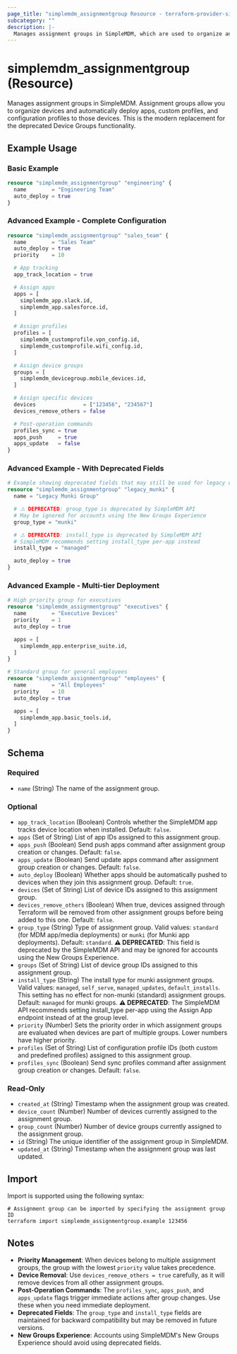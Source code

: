 ```yaml
---
page_title: "simplemdm_assignmentgroup Resource - terraform-provider-simplemdm"
subcategory: ""
description: |-
  Manages assignment groups in SimpleMDM, which are used to organize and deploy apps, profiles, and configurations to devices.
---
```


# simplemdm_assignmentgroup (Resource)

Manages assignment groups in SimpleMDM. Assignment groups allow you to organize devices and automatically deploy apps, custom profiles, and configuration profiles to those devices. This is the modern replacement for the deprecated Device Groups functionality.

## Example Usage

### Basic Example

```terraform
resource "simplemdm_assignmentgroup" "engineering" {
  name        = "Engineering Team"
  auto_deploy = true
}
```

### Advanced Example - Complete Configuration

```terraform
resource "simplemdm_assignmentgroup" "sales_team" {
  name        = "Sales Team"
  auto_deploy = true
  priority    = 10

  # App tracking
  app_track_location = true

  # Assign apps
  apps = [
    simplemdm_app.slack.id,
    simplemdm_app.salesforce.id,
  ]

  # Assign profiles
  profiles = [
    simplemdm_customprofile.vpn_config.id,
    simplemdm_customprofile.wifi_config.id,
  ]

  # Assign device groups
  groups = [
    simplemdm_devicegroup.mobile_devices.id,
  ]

  # Assign specific devices
  devices               = ["123456", "234567"]
  devices_remove_others = false

  # Post-operation commands
  profiles_sync = true
  apps_push     = true
  apps_update   = false
}
```

### Advanced Example - With Deprecated Fields

```terraform
# Example showing deprecated fields that may still be used for legacy compatibility
resource "simplemdm_assignmentgroup" "legacy_munki" {
  name = "Legacy Munki Group"

  # ⚠️ DEPRECATED: group_type is deprecated by SimpleMDM API
  # May be ignored for accounts using the New Groups Experience
  group_type = "munki"

  # ⚠️ DEPRECATED: install_type is deprecated by SimpleMDM API
  # SimpleMDM recommends setting install_type per-app instead
  install_type = "managed"

  auto_deploy = true
}
```

### Advanced Example - Multi-tier Deployment

```terraform
# High priority group for executives
resource "simplemdm_assignmentgroup" "executives" {
  name        = "Executive Devices"
  priority    = 1
  auto_deploy = true

  apps = [
    simplemdm_app.enterprise_suite.id,
  ]
}

# Standard group for general employees
resource "simplemdm_assignmentgroup" "employees" {
  name        = "All Employees"
  priority    = 10
  auto_deploy = true

  apps = [
    simplemdm_app.basic_tools.id,
  ]
}
```

## Schema

### Required

- `name` (String) The name of the assignment group.

### Optional

- `app_track_location` (Boolean) Controls whether the SimpleMDM app tracks device location when installed. Default: `false`.
- `apps` (Set of String) List of app IDs assigned to this assignment group.
- `apps_push` (Boolean) Send push apps command after assignment group creation or changes. Default: `false`.
- `apps_update` (Boolean) Send update apps command after assignment group creation or changes. Default: `false`.
- `auto_deploy` (Boolean) Whether apps should be automatically pushed to devices when they join this assignment group. Default: `true`.
- `devices` (Set of String) List of device IDs assigned to this assignment group.
- `devices_remove_others` (Boolean) When true, devices assigned through Terraform will be removed from other assignment groups before being added to this one. Default: `false`.
- `group_type` (String) Type of assignment group. Valid values: `standard` (for MDM app/media deployments) or `munki` (for Munki app deployments). Default: `standard`. **⚠️ DEPRECATED**: This field is deprecated by the SimpleMDM API and may be ignored for accounts using the New Groups Experience.
- `groups` (Set of String) List of device group IDs assigned to this assignment group.
- `install_type` (String) The install type for munki assignment groups. Valid values: `managed`, `self_serve`, `managed_updates`, `default_installs`. This setting has no effect for non-munki (standard) assignment groups. Default: `managed` for munki groups. **⚠️ DEPRECATED**: The SimpleMDM API recommends setting install_type per-app using the Assign App endpoint instead of at the group level.
- `priority` (Number) Sets the priority order in which assignment groups are evaluated when devices are part of multiple groups. Lower numbers have higher priority.
- `profiles` (Set of String) List of configuration profile IDs (both custom and predefined profiles) assigned to this assignment group.
- `profiles_sync` (Boolean) Send sync profiles command after assignment group creation or changes. Default: `false`.

### Read-Only

- `created_at` (String) Timestamp when the assignment group was created.
- `device_count` (Number) Number of devices currently assigned to the assignment group.
- `group_count` (Number) Number of device groups currently assigned to the assignment group.
- `id` (String) The unique identifier of the assignment group in SimpleMDM.
- `updated_at` (String) Timestamp when the assignment group was last updated.

## Import

Import is supported using the following syntax:

```shell
# Assignment group can be imported by specifying the assignment group ID
terraform import simplemdm_assignmentgroup.example 123456
```

## Notes

- **Priority Management**: When devices belong to multiple assignment groups, the group with the lowest `priority` value takes precedence.
- **Device Removal**: Use `devices_remove_others = true` carefully, as it will remove devices from all other assignment groups.
- **Post-Operation Commands**: The `profiles_sync`, `apps_push`, and `apps_update` flags trigger immediate actions after group changes. Use these when you need immediate deployment.
- **Deprecated Fields**: The `group_type` and `install_type` fields are maintained for backward compatibility but may be removed in future versions.
- **New Groups Experience**: Accounts using SimpleMDM's New Groups Experience should avoid using deprecated fields.